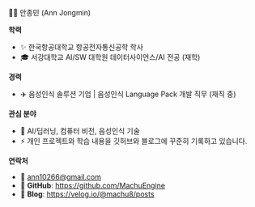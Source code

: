 🧑‍💻 안종민 (Ann Jongmin)

**학력**
* ✨ 한국항공대학교 항공전자통신공학 학사
* 🎓 서강대학교 AI/SW 대학원 데이터사이언스/AI 전공 (재학)

**경력**
* ✈️ 음성인식 솔루션 기업 | 음성인식 Language Pack 개발 직무 (재직 중)

**관심 분야**
* 🔭 AI/딥러닝, 컴퓨터 비전, 음성인식 기술
* ⚡ 개인 프로젝트와 학습 내용을 깃허브와 블로그에 꾸준히 기록하고 있습니다.

**연락처**
* 📧 ann10266@gmail.com
* 🔗 **GitHub**: https://github.com/MachuEngine
* 🔗 **Blog**: https://velog.io/@machu8/posts

<!---
MachuEngine/MachuEngine is a ✨ special ✨ repository because its `README.md` (this file) appears on your GitHub profile.
You can click the Preview link to take a look at your changes.
--->

